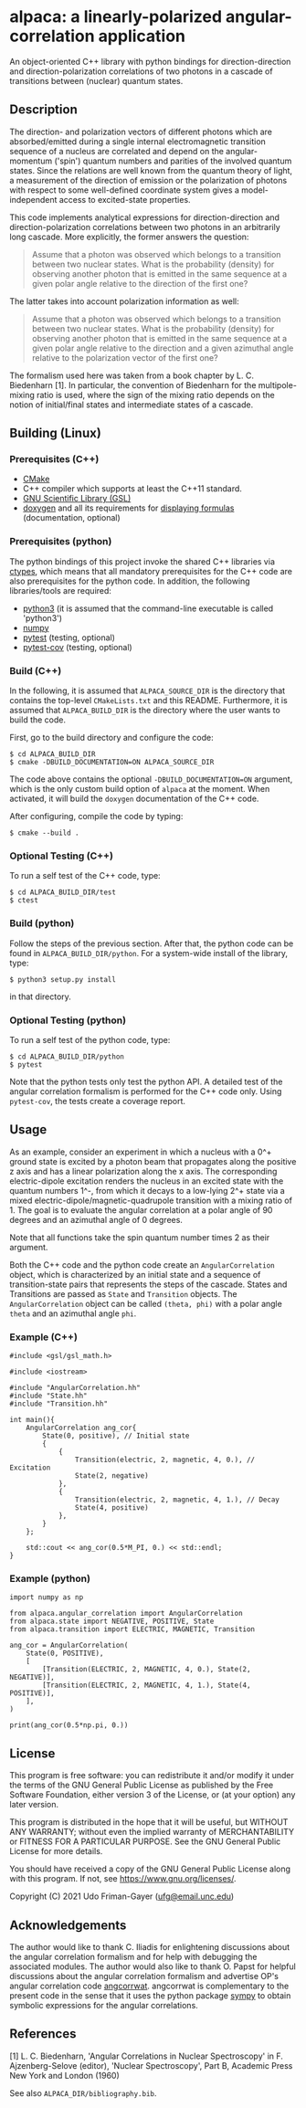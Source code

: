 # **alpaca**: a linearly-polarized angular-correlation application

An object-oriented C++ library with python bindings for direction-direction and direction-polarization correlations of two photons in a cascade of transitions between (nuclear) quantum states.

## Description

The direction- and polarization vectors of different photons which are absorbed/emitted during a single internal electromagnetic transition sequence of a nucleus are correlated and depend on the angular-momentum ('spin') quantum numbers and parities of the involved quantum states.
Since the relations are well known from the quantum theory of light, a measurement of the direction of emission or the polarization of photons with respect to some well-defined coordinate system gives a model-independent access to excited-state properties.

This code implements analytical expressions for direction-direction and direction-polarization correlations between two photons in an arbitrarily long cascade.
More explicitly, the former answers the question:

> Assume that a photon was observed which belongs to a transition between two nuclear states. What is the probability (density) for observing another photon that is emitted in the same sequence at a given polar angle relative to the direction of the first one?

The latter takes into account polarization information as well:

> Assume that a photon was observed which belongs to a transition between two nuclear states. What is the probability (density) for observing another photon that is emitted in the same sequence at a given polar angle relative to the direction and a given azimuthal angle relative to the polarization vector of the first one?

The formalism used here was taken from a book chapter by L. C. Biedenharn [1].
In particular, the convention of Biedenharn for the multipole-mixing ratio is used, where the sign of the mixing ratio depends on the notion of initial/final states and intermediate states of a cascade.

## Building (Linux)

### Prerequisites (C++)

* [CMake](https://cmake.org/)
* C++ compiler which supports at least the C++11 standard.
* [GNU Scientific Library (GSL)](https://www.gnu.org/software/gsl/)
* [doxygen](https://www.doxygen.nl/) and all its requirements for [displaying formulas](https://www.doxygen.nl/manual/formulas.html) (documentation, optional)

### Prerequisites (python)

The python bindings of this project invoke the shared C++ libraries via [ctypes](https://docs.python.org/3/library/ctypes.html#module-ctypes), which means that all mandatory prerequisites for the C++ code are also prerequisites for the python code.
In addition, the following libraries/tools are required:

* [python3](https://www.python.org/) (it is assumed that the command-line executable is called 'python3')
* [numpy](https://numpy.org/)
* [pytest](https://docs.pytest.org/) (testing, optional)
* [pytest-cov](https://pypi.org/project/pytest-cov/) (testing, optional)

### Build (C++)

In the following, it is assumed that `ALPACA_SOURCE_DIR` is the directory that contains the top-level `CMakeLists.txt` and this README.
Furthermore, it is assumed that `ALPACA_BUILD_DIR` is the directory where the user wants to build the code.

First, go to the build directory and configure the code:

```
$ cd ALPACA_BUILD_DIR
$ cmake -DBUILD_DOCUMENTATION=ON ALPACA_SOURCE_DIR
```

The code above contains the optional `-DBUILD_DOCUMENTATION=ON` argument, which is the only custom build option of `alpaca` at the moment.
When activated, it will build the `doxygen` documentation of the C++ code.

After configuring, compile the code by typing:

```
$ cmake --build .
```

### Optional Testing (C++)

To run a self test of the C++ code, type:

```
$ cd ALPACA_BUILD_DIR/test
$ ctest
```

### Build (python)

Follow the steps of the previous section.
After that, the python code can be found in `ALPACA_BUILD_DIR/python`.
For a system-wide install of the library, type:

```
$ python3 setup.py install
```

in that directory.

### Optional Testing (python)

To run a self test of the python code, type:

```
$ cd ALPACA_BUILD_DIR/python
$ pytest
```

Note that the python tests only test the python API.
A detailed test of the angular correlation formalism is performed for the C++ code only.
Using `pytest-cov`, the tests create a coverage report.

## Usage

As an example, consider an experiment in which a nucleus with a 0^+ ground state is excited by a photon beam that propagates along the positive z axis and has a linear polarization along the x axis.
The corresponding electric-dipole excitation renders the nucleus in an excited state with the quantum numbers 1^-, from which it decays to a low-lying 2^+ state via a mixed electric-dipole/magnetic-quadrupole transition with a mixing ratio of 1.
The goal is to evaluate the angular correlation at a polar angle of 90 degrees and an azimuthal angle of 0 degrees.

Note that all functions take the spin quantum number times 2 as their argument.

Both the C++ code and the python code create an `AngularCorrelation` object, which is characterized by an initial state and a sequence of transition-state pairs that represents the steps of the cascade.
States and Transitions are passed as `State` and `Transition` objects.
The `AngularCorrelation` object can be called `(theta, phi)` with a polar angle `theta` and an azimuthal angle `phi`.

### Example (C++)

```
#include <gsl/gsl_math.h>

#include <iostream>

#include "AngularCorrelation.hh"
#include "State.hh"
#include "Transition.hh"

int main(){
    AngularCorrelation ang_cor{
        State(0, positive), // Initial state
        {
            {
                Transition(electric, 2, magnetic, 4, 0.), // Excitation 
                State(2, negative)
            },
            {
                Transition(electric, 2, magnetic, 4, 1.), // Decay 
                State(4, positive)
            },
        }
    };

    std::cout << ang_cor(0.5*M_PI, 0.) << std::endl;
}
```

### Example (python)

```
import numpy as np

from alpaca.angular_correlation import AngularCorrelation
from alpaca.state import NEGATIVE, POSITIVE, State
from alpaca.transition import ELECTRIC, MAGNETIC, Transition

ang_cor = AngularCorrelation(
    State(0, POSITIVE),
    [
        [Transition(ELECTRIC, 2, MAGNETIC, 4, 0.), State(2, NEGATIVE)],
        [Transition(ELECTRIC, 2, MAGNETIC, 4, 1.), State(4, POSITIVE)],
    ],
)

print(ang_cor(0.5*np.pi, 0.))
```

## License

This program is free software: you can redistribute it and/or modify it under the terms of the GNU General Public License as published by the Free Software Foundation, either version 3 of the License, or (at your option) any later version.

This program is distributed in the hope that it will be useful, but WITHOUT ANY WARRANTY; without even the implied warranty of MERCHANTABILITY or FITNESS FOR A PARTICULAR PURPOSE. See the GNU General Public License for more details.

You should have received a copy of the GNU General Public License along with this program. If not, see https://www.gnu.org/licenses/.

Copyright (C) 2021 Udo Friman-Gayer (ufg@email.unc.edu)

## Acknowledgements

The author would like to thank C. Iliadis for enlightening discussions about the angular correlation formalism and for help with debugging the associated modules. The author would also like to thank O. Papst for helpful discussions about the angular correlation formalism and advertise OP's angular correlation code [angcorrwat](https://github.com/op3/angcorrwat). angcorrwat is complementary to the present code in the sense that it uses the python package [sympy](https://www.sympy.org/) to obtain symbolic expressions for the angular correlations.

## References

[1] L. C. Biedenharn, 'Angular Correlations in Nuclear Spectroscopy' in F. Ajzenberg-Selove (editor), 'Nuclear Spectroscopy', Part B, Academic Press New York and London (1960)

See also `ALPACA_DIR/bibliography.bib`.